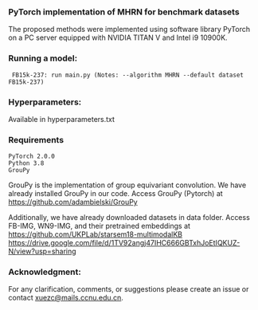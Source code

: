 ### PyTorch implementation of MHRN for benchmark datasets
The proposed methods were implemented using software library PyTorch on a PC server equipped with
NVIDIA TITAN V and Intel i9 10900K.


### Running a model:

     FB15k-237: run main.py (Notes: --algorithm MHRN --default dataset FB15k-237)


### Hyperparameters: 

Available in hyperparameters.txt 


### Requirements

	PyTorch	2.0.0
	Python 3.8
	GrouPy

GrouPy is the implementation of group equivariant convolution. We have already installed GrouPy in our code.
Access GrouPy (Pytorch) at https://github.com/adambielski/GrouPy 

Additionally, we have already downloaded datasets in data folder.
Access FB-IMG, WN9-IMG, and their pretrained embeddings at https://github.com/UKPLab/starsem18-multimodalKB https://drive.google.com/file/d/1TV92angj47IHC666GBTxhJoEtIQKUZ-N/view?usp=sharing
	

### Acknowledgment: 
For any clarification, comments, or suggestions please create an issue or contact xuezc@mails.ccnu.edu.cn.
